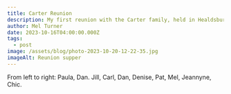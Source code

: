 ```yaml
---
title: Carter Reunion
description: My first reunion with the Carter family, held in Healdsburg, Ca.
author: Mel Turner
date: 2023-10-16T04:00:00.000Z
tags:
  - post
image: /assets/blog/photo-2023-10-20-12-22-35.jpg
imageAlt: Reunion supper
---
```

From left to right: Paula, Dan. Jill, Carl, Dan, Denise, Pat, Mel, Jeannyne, Chic.
